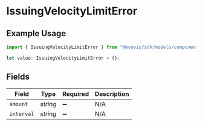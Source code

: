 # IssuingVelocityLimitError

## Example Usage

```typescript
import { IssuingVelocityLimitError } from "@moovio/sdk/models/components";

let value: IssuingVelocityLimitError = {};
```

## Fields

| Field              | Type               | Required           | Description        |
| ------------------ | ------------------ | ------------------ | ------------------ |
| `amount`           | *string*           | :heavy_minus_sign: | N/A                |
| `interval`         | *string*           | :heavy_minus_sign: | N/A                |